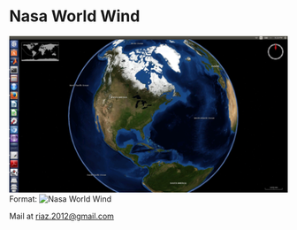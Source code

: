  Nasa World Wind
=========================

![Nasa World Wind](/img/whirlwind.png)
Format: ![Nasa World Wind](url)


Mail at riaz.2012@gmail.com
